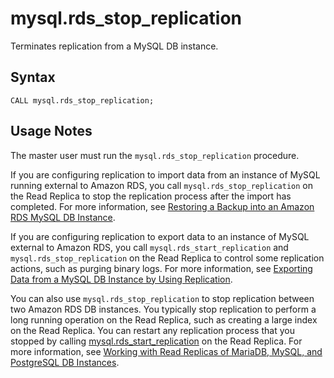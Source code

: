 # mysql\.rds\_stop\_replication<a name="mysql_rds_stop_replication"></a>

Terminates replication from a MySQL DB instance\.

## Syntax<a name="mysql_rds_stop_replication-syntax"></a>

```
CALL mysql.rds_stop_replication;
```

## Usage Notes<a name="mysql_rds_stop_replication-usage-notes"></a>

The master user must run the `mysql.rds_stop_replication` procedure\. 

If you are configuring replication to import data from an instance of MySQL running external to Amazon RDS, you call `mysql.rds_stop_replication` on the Read Replica to stop the replication process after the import has completed\. For more information, see [Restoring a Backup into an Amazon RDS MySQL DB Instance](MySQL.Procedural.Importing.md)\.

If you are configuring replication to export data to an instance of MySQL external to Amazon RDS, you call `mysql.rds_start_replication` and `mysql.rds_stop_replication` on the Read Replica to control some replication actions, such as purging binary logs\. For more information, see [Exporting Data from a MySQL DB Instance by Using Replication](MySQL.Procedural.Exporting.NonRDSRepl.md)\.

You can also use `mysql.rds_stop_replication` to stop replication between two Amazon RDS DB instances\. You typically stop replication to perform a long running operation on the Read Replica, such as creating a large index on the Read Replica\. You can restart any replication process that you stopped by calling [mysql\.rds\_start\_replication](mysql_rds_start_replication.md) on the Read Replica\. For more information, see [Working with Read Replicas of MariaDB, MySQL, and PostgreSQL DB Instances](USER_ReadRepl.md)\.